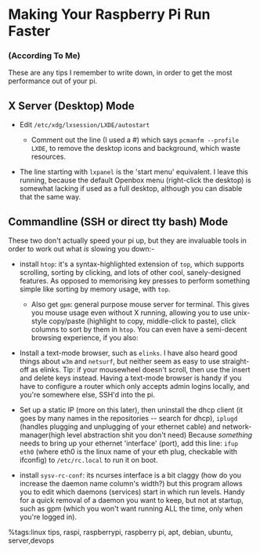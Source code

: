 Making Your Raspberry Pi Run Faster
===

### (According To Me)

These are any tips I remember to write down, in order to get the most performance out of your pi.

## X Server (Desktop) Mode

* Edit `/etc/xdg/lxsession/LXDE/autostart`
    - Comment out the line (I used a #) which says `pcmanfm --profile LXDE`, to remove the desktop icons and background, which waste resources.
 
* The line starting with `lxpanel` is the 'start menu' equivalent. I leave this running, because the default Openbox menu (right-click the desktop) is somewhat lacking if used as a full desktop, although you can disable that the same way.

## Commandline (SSH or direct tty bash) Mode

These two don't actually speed your pi up, but they are invaluable tools in order to work out what _is_ slowing you down:-

* install `htop`: it's a syntax-highlighted extension of `top`, which supports scrolling, sorting by clicking, and lots of other cool, sanely-designed features. As opposed to memorising key presses to perform something simple like sorting by memory usage, with `top`.
    * Also get `gpm`: general purpose mouse server for terminal. This gives you mouse usage even without X running, allowing you to use unix-style copy/paste (highlight to copy, middle-click to paste), click columns to sort by them in `htop`. You can even have a semi-decent browsing experience, if you also:

* Install a text-mode browser, such as `elinks`. I have also heard good things about `w3m` and `netsurf`, but neither seem as easy to use straight-off as elinks. Tip: if your mousewheel doesn't scroll, then use the insert and delete keys instead. Having a text-mode browser is handy if you have to configure a router which only accepts admin logins locally, and you're somewhere else, SSH'd into the pi.

* Set up a static IP (more on this later), then uninstall the dhcp client (it goes by many names in the repositories -- search for dhcp), `iplugd` (handles plugging and unplugging of your ethernet cable) and network-manager(high level abstraction shit you don't need) Because _something_ needs to bring up your ethernet 'interface' (port), add this line: `ifup eth0` (where eth0 is the linux name of your eth plug, checkable with ifconfig) to `/etc/rc.local` to run it on boot.

* install `sysv-rc-conf`: its ncurses interface is a bit claggy (how do you increase the daemon name column's width?) but this program allows you to edit which daemons (services) start in which run levels. Handy for a quick removal of a daemon you want to keep, but not at startup, such as gpm (which you won't want running ALL the time, only when you're logged in).


%tags:linux tips, raspi, raspberrypi, raspberry pi, apt, debian, ubuntu, server,devops
